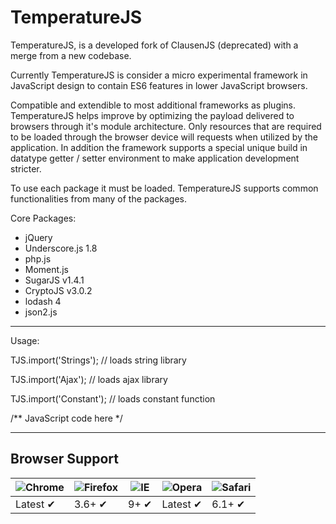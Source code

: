 # TemperatureJS

TemperatureJS, is a developed fork of ClausenJS (deprecated) with a merge from a new codebase.

Currently TemperatureJS is consider a micro experimental framework in JavaScript design to contain ES6 features in lower JavaScript browsers.

Compatible and extendible to most additional frameworks as plugins.
TemperatureJS helps improve by optimizing the payload delivered to browsers through it's module architecture. Only resources that are required to be loaded through the browser device will requests when utilized by the application. In addition the framework supports a special unique build in datatype getter / setter environment to make application development stricter.

To use each package it must be loaded. TemperatureJS supports common functionalities from many of the packages.

Core Packages:

- jQuery
- Underscore.js 1.8
- php.js
- Moment.js
- SugarJS v1.4.1
- CryptoJS v3.0.2
- lodash 4
- json2.js

----------------------------

Usage:

TJS.import('Strings');   // loads string library

TJS.import('Ajax');      // loads ajax library

TJS.import('Constant');  // loads constant function

/** JavaScript code here */

----------------------------

## Browser Support

![Chrome](https://raw.github.com/alrra/browser-logos/master/chrome/chrome_48x48.png) | ![Firefox](https://raw.github.com/alrra/browser-logos/master/firefox/firefox_48x48.png) | ![IE](https://raw.github.com/alrra/browser-logos/master/internet-explorer/internet-explorer_48x48.png) | ![Opera](https://raw.github.com/alrra/browser-logos/master/opera/opera_48x48.png) | ![Safari](https://raw.github.com/alrra/browser-logos/master/safari/safari_48x48.png)
--- | --- | --- | --- | --- |
Latest ✔ | 3.6+ ✔ | 9+ ✔ | Latest ✔ | 6.1+ ✔ |